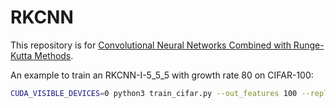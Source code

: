 # RKCNN


This repository is for [Convolutional Neural Networks Combined with Runge-Kutta Methods](https://arxiv.org/abs/1802.08831).

An example to train an RKCNN-I-5_5_5 with growth rate 80 on CIFAR-100:

```bash
CUDA_VISIBLE_DEVICES=0 python3 train_cifar.py --out_features 100 --replace --k1 80 --k2 80 --k3 80 --s1 5 --s2 5 --s3 5 --batch-size 32 --attention --bottleneck --save YOUR_PATH
```
